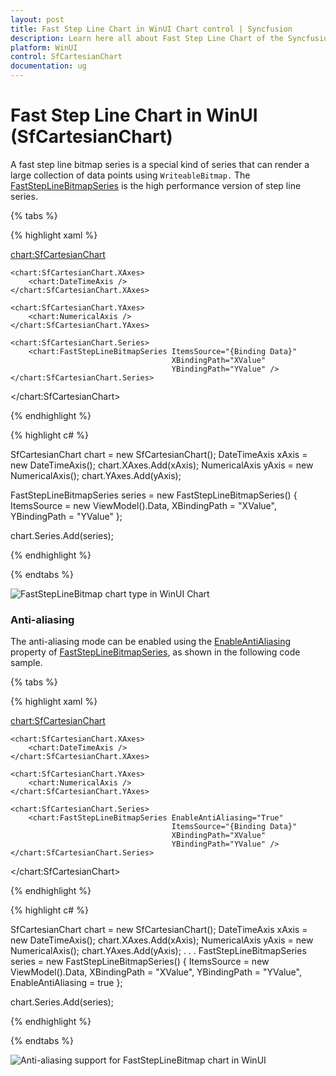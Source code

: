 ```yaml
---
layout: post
title: Fast Step Line Chart in WinUI Chart control | Syncfusion
description: Learn here all about Fast Step Line Chart of the Syncfusion WinUI Chart (SfCartesianChart) control and more.
platform: WinUI
control: SfCartesianChart
documentation: ug
---
```


# Fast Step Line Chart in WinUI (SfCartesianChart)

A fast step line bitmap series is a special kind of series that can render a large collection of data points using `WriteableBitmap.` The [FastStepLineBitmapSeries](https://help.syncfusion.com/cr/winui/Syncfusion.UI.Xaml.Charts.FastStepLineBitmapSeries.html) is the high performance version of step line series.

{% tabs %}

{% highlight xaml %}

<chart:SfCartesianChart>

    <chart:SfCartesianChart.XAxes>
        <chart:DateTimeAxis />
    </chart:SfCartesianChart.XAxes>

    <chart:SfCartesianChart.YAxes>
        <chart:NumericalAxis />
    </chart:SfCartesianChart.YAxes>  

    <chart:SfCartesianChart.Series>
        <chart:FastStepLineBitmapSeries ItemsSource="{Binding Data}" 
                                        XBindingPath="XValue" 
                                        YBindingPath="YValue" />
    </chart:SfCartesianChart.Series>
</chart:SfCartesianChart>

{% endhighlight %}

{% highlight c# %}

SfCartesianChart chart = new SfCartesianChart();
DateTimeAxis xAxis = new DateTimeAxis();
chart.XAxes.Add(xAxis);
NumericalAxis yAxis = new NumericalAxis();
chart.YAxes.Add(yAxis);

FastStepLineBitmapSeries series = new FastStepLineBitmapSeries()
{
    ItemsSource = new ViewModel().Data,
    XBindingPath = "XValue",
    YBindingPath = "YValue"
};

chart.Series.Add(series);

{% endhighlight %}

{% endtabs %}

![FastStepLineBitmap chart type in WinUI Chart](FastChart_images/faststeplinebitmap_chart.png)

### Anti-aliasing

The anti-aliasing mode can be enabled using the [EnableAntiAliasing](https://help.syncfusion.com/cr/winui/Syncfusion.UI.Xaml.Charts.FastStepLineBitmapSeries.html#Syncfusion_UI_Xaml_Charts_FastStepLineBitmapSeries_EnableAntiAliasing) property of [FastStepLineBitmapSeries](https://help.syncfusion.com/cr/winui/Syncfusion.UI.Xaml.Charts.FastStepLineBitmapSeries.html), as shown in the following code sample.

{% tabs %}

{% highlight xaml %}

<chart:SfCartesianChart>

    <chart:SfCartesianChart.XAxes>
        <chart:DateTimeAxis />
    </chart:SfCartesianChart.XAxes>

    <chart:SfCartesianChart.YAxes>
        <chart:NumericalAxis />
    </chart:SfCartesianChart.YAxes>  

    <chart:SfCartesianChart.Series>
        <chart:FastStepLineBitmapSeries EnableAntiAliasing="True" 
                                        ItemsSource="{Binding Data}" 
                                        XBindingPath="XValue" 
                                        YBindingPath="YValue" />
    </chart:SfCartesianChart.Series>
</chart:SfCartesianChart>

{% endhighlight %}

{% highlight c# %}

SfCartesianChart chart = new SfCartesianChart();
DateTimeAxis xAxis = new DateTimeAxis();
chart.XAxes.Add(xAxis);
NumericalAxis yAxis = new NumericalAxis();
chart.YAxes.Add(yAxis);
. . .
FastStepLineBitmapSeries series = new FastStepLineBitmapSeries()
{
    ItemsSource = new ViewModel().Data,
    XBindingPath = "XValue",
    YBindingPath = "YValue",
    EnableAntiAliasing = true
};

chart.Series.Add(series);

{% endhighlight %}

{% endtabs %}

![Anti-aliasing support for FastStepLineBitmap chart in WinUI](FastChart_images/faststeplinebitmap_chart_antialiasing.png)
